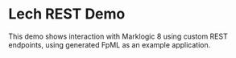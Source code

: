 # Lech REST Demo

This demo shows interaction with Marklogic 8 using custom REST endpoints, using generated FpML as an example application.